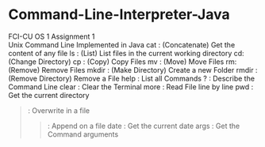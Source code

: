 # Command-Line-Interpreter-Java
FCI-CU OS 1 Assignment 1 </br>
Unix Command Line Implemented in Java
cat :  (Concatenate) Get the content of any file
ls : (List) List files in the current working directory
cd: (Change Directory)
cp : (Copy) Copy Files
mv : (Move) Move Files
rm: (Remove) Remove Files
mkdir : (Make Directory) Create a new Folder
rmdir : (Remove Directory) Remove a File
help : List all Commands
? : Describe the Command Line
clear : Clear the Terminal
more : Read File line by line 
pwd : Get the current directory
> : Overwrite in a file
>> : Append on a file
date : Get the current date
args : Get the Command arguments

